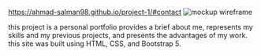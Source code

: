 https://ahmad-salman98.github.io/project-1/#contact
![mockup   wireframe](https://user-images.githubusercontent.com/108816745/182706611-ca66b9ca-5949-4661-a9ee-3d43700ebad1.png)


this project is a personal portfolio provides a brief about me, represents my skills and my previous projects, and presents the advantages of my work. this site was built using HTML, CSS, and Bootstrap 5.
